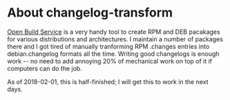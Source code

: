 # About changelog-transform

[Open Build Service](https://build.opensuse.org/) 
is a very handy tool to create RPM and DEB pacakages
for various distributions and architectures.
I maintain a number of packages there and I got tired of manually tranforming
RPM .changes entries into debian.changelog formats all the time. Writing
good changelogs is enough work -- no need to add annoying 20% of mechanical
work on top of it if computers can do the job.

As of 2018-02-01, this is half-finished; I will get this to work in the next days.

